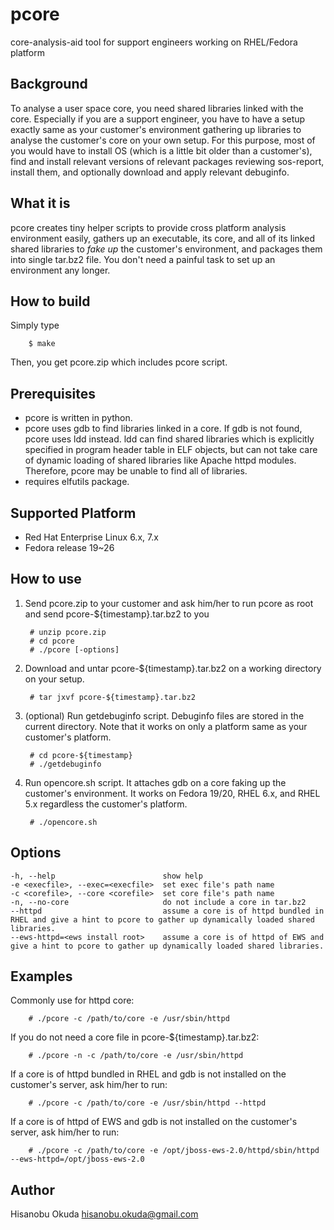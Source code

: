 pcore
=====

core-analysis-aid tool for support engineers working on RHEL/Fedora platform

## Background

To analyse a user space core, you need shared libraries linked with the core. Especially if you are a support engineer, you have to have a setup exactly same as your customer's environment gathering up libraries to analyse the customer's core on your own setup. For this purpose, most of you would have to install OS (which is a little bit older than a customer's), find and install relevant versions of relevant packages reviewing sos-report, install them, and optionally download and apply relevant debuginfo.

## What it is

pcore creates tiny helper scripts to provide cross platform analysis environment easily, gathers up an executable, its core, and all of its linked shared libraries to *fake up* the customer's environment, and packages them into single tar.bz2 file. You don't need a painful task to set up an environment any longer.

## How to build

Simply type

        $ make

Then, you get pcore.zip which includes pcore script.

## Prerequisites

* pcore is written in python.
* pcore uses gdb to find libraries linked in a core. If gdb is not found, pcore uses ldd instead. ldd can find shared libraries which is explicitly specified in program header table in ELF objects, but can not take care of dynamic loading of shared libraries like Apache httpd modules. Therefore, pcore may be unable to find all of libraries.
* requires elfutils package.

## Supported Platform

* Red Hat Enterprise Linux 6.x, 7.x
* Fedora release 19~26

## How to use

1. Send pcore.zip to your customer and ask him/her to run pcore as root and send pcore-${timestamp}.tar.bz2 to you

        # unzip pcore.zip
        # cd pcore
        # ./pcore [-options]

2. Download and untar pcore-${timestamp}.tar.bz2 on a working directory on your setup.

        # tar jxvf pcore-${timestamp}.tar.bz2

3. (optional) Run getdebuginfo script. Debuginfo files are stored in the current directory. Note that it works on only a platform same as your customer's platform.

        # cd pcore-${timestamp}
        # ./getdebuginfo

4. Run opencore.sh script. It attaches gdb on a core faking up the customer's environment. It works on Fedora 19/20, RHEL 6.x, and RHEL 5.x regardless the customer's platform.

        # ./opencore.sh

## Options

    -h, --help                        show help
    -e <execfile>, --exec=<execfile>  set exec file's path name
    -c <corefile>, --core <corefile>  set core file's path name
    -n, --no-core                     do not include a core in tar.bz2
    --httpd                           assume a core is of httpd bundled in RHEL and give a hint to pcore to gather up dynamically loaded shared libraries.
    --ews-httpd=<ews install root>    assume a core is of httpd of EWS and give a hint to pcore to gather up dynamically loaded shared libraries.

## Examples

Commonly use for httpd core:

        # ./pcore -c /path/to/core -e /usr/sbin/httpd

If you do not need a core file in pcore-${timestamp}.tar.bz2:

        # ./pcore -n -c /path/to/core -e /usr/sbin/httpd

If a core is of httpd bundled in RHEL and gdb is not installed on the customer's server, ask him/her to run:

        # ./pcore -c /path/to/core -e /usr/sbin/httpd --httpd

If a core is of httpd of EWS and gdb is not installed on the customer's server, ask him/her to run:

        # ./pcore -c /path/to/core -e /opt/jboss-ews-2.0/httpd/sbin/httpd --ews-httpd=/opt/jboss-ews-2.0

## Author

Hisanobu Okuda hisanobu.okuda@gmail.com

